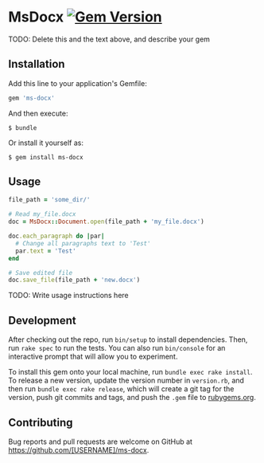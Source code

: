# MsDocx [![Gem Version](https://badge.fury.io/rb/ms-docx.svg)](https://badge.fury.io/rb/ms-docx)

TODO: Delete this and the text above, and describe your gem

## Installation

Add this line to your application's Gemfile:

```ruby
gem 'ms-docx'
```

And then execute:

    $ bundle

Or install it yourself as:

    $ gem install ms-docx

## Usage

```ruby
file_path = 'some_dir/'

# Read my_file.docx
doc = MsDocx::Document.open(file_path + 'my_file.docx')  

doc.each_paragraph do |par|
  # Change all paragraphs text to 'Test'
  par.text = 'Test'
end

# Save edited file
doc.save_file(file_path + 'new.docx')
```

TODO: Write usage instructions here

## Development

After checking out the repo, run `bin/setup` to install dependencies. Then, run `rake spec` to run the tests. You can also run `bin/console` for an interactive prompt that will allow you to experiment.

To install this gem onto your local machine, run `bundle exec rake install`. To release a new version, update the version number in `version.rb`, and then run `bundle exec rake release`, which will create a git tag for the version, push git commits and tags, and push the `.gem` file to [rubygems.org](https://rubygems.org).

## Contributing

Bug reports and pull requests are welcome on GitHub at https://github.com/[USERNAME]/ms-docx.
